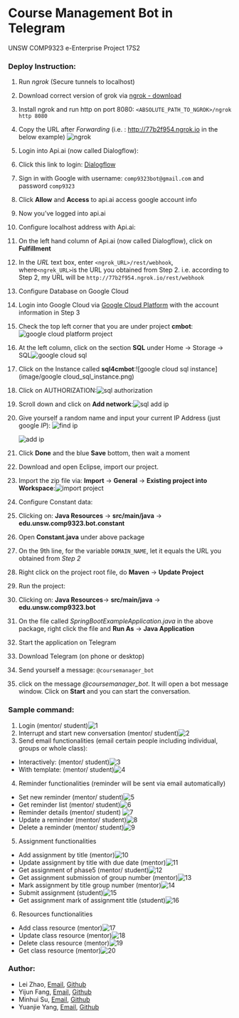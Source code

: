 # Course Management Bot in Telegram

UNSW COMP9323 e-Enterprise Project 17S2

### Deploy Instruction:
1. Run *ngrok* (Secure tunnels to localhost) 
  1. Download correct version of grok via [ngrok - download](https://ngrok.com/download)
  2. Install ngrok and run http on port 8080: `<ABSOLUTE_PATH_TO_NGROK>/ngrok http 8080`
2. Copy the URL after *Forwarding* (i.e. : http://77b2f954.ngrok.io in the below example)
  ![ngrok](image/ngrok.png)
3. Login into Api.ai (now called Dialogflow):
  1. Click this link to login: [Dialogflow](https://console.dialogflow.com/api-client/#/login)
  2. Sign in with Google with username: `comp9323bot@gmail.com` and password `comp9323`
  3. Click **Allow** and **Access** to api.ai access google account info
  4. Now you’ve logged into api.ai
4. Configure localhost address with Api.ai:
  1. On the left hand column of Api.ai (now called Dialogflow), click on **Fulfillment**
  2. In the *URL* text box, enter `<ngrok_URL>/rest/webhook`, where` <ngrek_URL> `is the URL you obtained from Step 2. i.e.  according to Step 2, my URL will be `http://77b2f954.ngrok.io/rest/webhook`
5. Configure Database on Google Cloud
  1. Login into Google Cloud via [Google Cloud Platform](https://console.cloud.google.com/) with the account information in Step 3

  2. Check the top left corner that you are under project **cmbot**: ![google cloud platform project](image/google_cloud_platform_project.png)

  3. At the left column, click on the section **SQL** under Home -> Storage -> SQL![google cloud sql](image/google_cloud_sql.png)

  4. Click on the Instance called **sql4cmbot**:![google cloud sql instance](image/google cloud_sql_instance.png)

  5. Click on AUTHORIZATION:![sql authorization](image/sql_authorization.png)

  6. Scroll down and click on **Add network**:![sql add ip](image/sql_add_ip.png)

  7. Give yourself a random name and input your current IP Address (just google *IP*): ![find ip](image/find_ip.png)

     ![add ip](image/add_ip.png)
  8. Click **Done** and the blue **Save** bottom, then wait a moment
6. Download and open Eclipse, import our project.
  1. Import the zip file via: **Import**  -> **General** -> **Existing project into Workspace**:![import project](image/import_project.png)
7. Configure Constant data:
  1. Clicking on: **Java Resources** ->  **src/main/java** -> **edu.unsw.comp9323.bot.constant**
  2. Open **Constant.java** under above package
  3. On the 9th line, for the variable `DOMAIN_NAME`, let it equals the URL you obtained from *Step 2* 
8. Right click on the project root file, do **Maven** -> **Update Project** 
9. Run the project:
  1. Clicking on: **Java Resources**-> **src/main/java** -> **edu.unsw.comp9323.bot**
  2. On the file called *SpringBootExampleApplication.java* in the above package, right click the file and **Run As** -> **Java Application**
10. Start the application on Telegram
  1. Download Telegram (on phone or desktop)
  2. Send yourself a message: `@coursemanager_bot`
  3. click on the message *@coursemanager_bot*. It will open a bot message window. Click on **Start** and you can start the conversation.

### Sample command:
1. Login (mentor/ student)![1](image/1.png)
2. Interrupt and start new conversation (mentor/ student)![2](image/2.png)
3. Send email functionalities (email certain people including individual, groups or whole class):   
  * Interactively: (mentor/ student)![3](image/3.png)
  * With template:  (mentor/ student)![4](image/4.png)
4. Reminder functionalities (reminder will be sent via email automatically)
  * Set new reminder (mentor/ student)![5](image/5.png)
  * Get reminder list (mentor/ student)![6](image/6.png)
  * Reminder details (mentor/ student) ![7](image/7.png)
  * Update a reminder (mentor/ student)![8](image/8.png)
  * Delete a reminder (mentor/ student)![9](image/9.png)
5. Assignment functionalities
  * Add assignment by title (mentor)![10](image/10.png)
  * Update assignment by title with due date (mentor)![11](image/11.png)
  * Get assignment of phase5 (mentor/ student)![12](image/12.png)
  * Get assignment submission of group number (mentor)![13](image/13.png)
  * Mark assignment by title group number (mentor)![14](image/14.png)
  * Submit assignment (student)![15](image/15.png)
  * Get assignment mark of assignment title (student)![16](image/16.png)
6. Resources functionalities
  * Add class resource (mentor)![17](image/17.png)
  * Update class resource (mentor)![18](image/18.png)
  * Delete class resource (mentor)![19](image/19.png)
  * Get class resource (mentor)![20](image/20.png)

### Author:
- Lei Zhao,  [Email](zlinaus@gmail.com),  [Github](https://github.com/Char1ei)  
- Yijun Fang,  [Email](fangyijun1212@gmail.com),  [Github](https://github.com/YijunFang)  
- Minhui Su,  [Email](aaronlife.au@gmail.com),  [Github](https://github.com/AaronSuAu)  
- Yuanjie Yang,  [Email](yangyjrex@gmail.com),  [Github](https://github.com/yangyjRex)  

